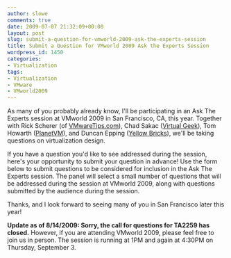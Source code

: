 ```yaml
---
author: slowe
comments: true
date: 2009-07-07 21:32:09+00:00
layout: post
slug: submit-a-question-for-vmworld-2009-ask-the-experts-session
title: Submit a Question for VMworld 2009 Ask the Experts Session
wordpress_id: 1450
categories:
- Virtualization
tags:
- Virtualization
- VMware
- VMworld2009
---
```


As many of you probably already know, I'll be participating in an Ask The Experts session at VMworld 2009 in San Francisco, CA, this year. Together with Rick Scherer (of [VMwareTips.com](http://vmwaretips.com/wp/)), Chad Sakac ([Virtual Geek](http://virtualgeek.typepad.com/)), Tom Howarth ([PlanetVM](http://planetvm.net/blog/)), and Duncan Epping ([Yellow Bricks](http://www.yellow-bricks.com/)), we'll be taking questions on virtualization design.

If you have a question you'd like to see addressed during the session, here's your opportunity to submit your question in advance! Use the form below to submit questions to be considered for inclusion in the Ask The Experts session. The panel will select a small number of questions that will be addressed during the session at VMworld 2009, along with questions submitted by the audience during the session.

Thanks, and I look forward to seeing many of you in San Francisco later this year!

**Update as of 8/14/2009: Sorry, the call for questions for TA2259 has closed.** However, if you are attending VMworld 2009, please feel free to join us in person. The session is running at 1PM and again at 4:30PM on Thursday, September 3.
